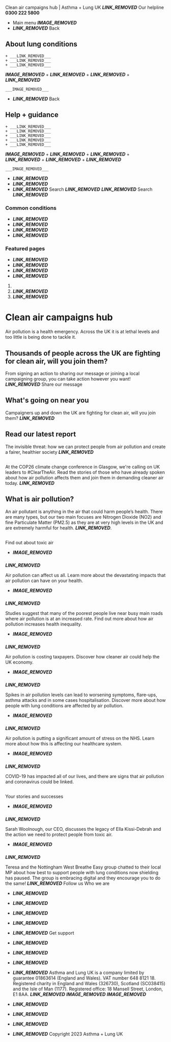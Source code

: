 
Clean air campaigns hub | Asthma + Lung UK
 ___LINK_REMOVED___
 Our helpline **0300 222 5800**
* Main menu
___IMAGE_REMOVED___
* ___LINK_REMOVED___
 Back
 
## About lung conditions
	+ ___LINK_REMOVED___
	+ ___LINK_REMOVED___
	+ ___LINK_REMOVED___
___IMAGE_REMOVED___
	+ ___LINK_REMOVED___
	+ ___LINK_REMOVED___
	+ ___LINK_REMOVED___
	
	
	___IMAGE_REMOVED___
* ___LINK_REMOVED___
 Back
 
## Help + guidance
	+ ___LINK_REMOVED___
	+ ___LINK_REMOVED___
	+ ___LINK_REMOVED___
	+ ___LINK_REMOVED___
	+ ___LINK_REMOVED___
___IMAGE_REMOVED___
	+ ___LINK_REMOVED___
	+ ___LINK_REMOVED___
	+ ___LINK_REMOVED___
	+ ___LINK_REMOVED___
	+ ___LINK_REMOVED___
	
	
	___IMAGE_REMOVED___
* ___LINK_REMOVED___
* ___LINK_REMOVED___
* ___LINK_REMOVED___
Search
___LINK_REMOVED___ 
 ___LINK_REMOVED___
Search
___LINK_REMOVED___
### Common conditions
* ___LINK_REMOVED___
* ___LINK_REMOVED___
* ___LINK_REMOVED___
* ___LINK_REMOVED___
### Featured pages
* ___LINK_REMOVED___
* ___LINK_REMOVED___
* ___LINK_REMOVED___
* ___LINK_REMOVED___
1. 
3. ___LINK_REMOVED___
5. ___LINK_REMOVED___
# Clean air campaigns hub
Air pollution is a health emergency. Across the UK it is at lethal levels and too little is being done to tackle it.
## Thousands of people across the UK are fighting for clean air, will you join them?
From signing an action to sharing our message or joining a local campaigning group, you can take action however you want!
___LINK_REMOVED___
Share our message
## What's going on near you
Campaigners up and down the UK are fighting for clean air, will you join them?
___LINK_REMOVED___
## Read our latest report
The invisible threat: how we can protect people from air pollution and create a fairer, healthier society
___LINK_REMOVED___
## 
At the COP26 climate change conference in Glasgow, we're calling on UK leaders to #ClearTheAir. Read the stories of those who have already spoken about how air pollution affects them and join them in demanding cleaner air today.
___LINK_REMOVED___ 
## What is air pollution?
An air pollutant is anything in the air that could harm people’s health. There are many types, but our two main focuses are Nitrogen Dioxide (NO2) and fine Particulate Matter (PM2.5) as they are at very high levels in the UK and are extremely harmful for health. ___LINK_REMOVED___.
## 
 Find out about toxic air
* ___IMAGE_REMOVED___
### 
 ___LINK_REMOVED___
 
 Air pollution can affect us all. Learn more about the devastating impacts that air pollution can have on your health.
* ___IMAGE_REMOVED___
### 
 ___LINK_REMOVED___
 
 Studies suggest that many of the poorest people live near busy main roads where air pollution is at an increased rate. Find out more about how air pollution increases health inequality.
* ___IMAGE_REMOVED___
### 
 ___LINK_REMOVED___
 
 Air pollution is costing taxpayers. Discover how cleaner air could help the UK economy.
* ___IMAGE_REMOVED___
### 
 ___LINK_REMOVED___
 
 Spikes in air pollution levels can lead to worsening symptoms, flare-ups, asthma attacks and in some cases hospitalisation. Discover more about how people with lung conditions are affected by air pollution.
* ___IMAGE_REMOVED___
### 
 ___LINK_REMOVED___
 
 Air pollution is putting a significant amount of stress on the NHS. Learn more about how this is affecting our healthcare system.
* ___IMAGE_REMOVED___
### 
 ___LINK_REMOVED___
 
 COVID-19 has impacted all of our lives, and there are signs that air pollution and coronavirus could be linked.
## 
 Your stories and successes
* ___IMAGE_REMOVED___
### 
 ___LINK_REMOVED___
 
 Sarah Woolnough, our CEO, discusses the legacy of Ella Kissi-Debrah and the action we need to protect people from toxic air.
* ___IMAGE_REMOVED___
### 
 ___LINK_REMOVED___
 
 Teresa and the Nottingham West Breathe Easy group chatted to their local MP about how best to support people with lung conditions now shielding has paused. The group is embracing digital and they encourage you to do the same!
 ___LINK_REMOVED___
Follow us
 Who we are
 
* ___LINK_REMOVED___
* ___LINK_REMOVED___
* ___LINK_REMOVED___
* ___LINK_REMOVED___
* ___LINK_REMOVED___
 Get support
 
* ___LINK_REMOVED___
* ___LINK_REMOVED___
* ___LINK_REMOVED___
* ___LINK_REMOVED___
Asthma and Lung UK is a company limited by guarantee 01863614 (England and Wales). VAT number 648 8121 18.
Registered charity in England and Wales (326730), Scotland (SC038415) and the Isle of Man (1177). Registered office: 18 Mansell Street, London, E1 8AA.
___LINK_REMOVED___
___IMAGE_REMOVED___
___IMAGE_REMOVED___
* ___LINK_REMOVED___
* ___LINK_REMOVED___
* ___LINK_REMOVED___
* ___LINK_REMOVED___
 Copyright 2023 Asthma + Lung UK
 
